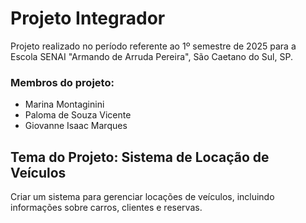 # Projeto Integrador

<p>Projeto realizado no período referente ao 1º semestre de 2025 para a Escola SENAI "Armando de Arruda Pereira", São Caetano do Sul, SP.</p>

<h3>Membros do projeto:</h3>
<ul>
  <li>Marina Montaginini</li>
  <li>Paloma de Souza Vicente</li>
  <li>Giovanne Isaac Marques</li>
</ul>

<h2>Tema do Projeto: Sistema de Locação de Veículos</h2>
<span>Criar um sistema para gerenciar locações de veículos, incluindo informações
sobre carros, clientes e reservas.</span>
